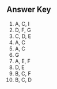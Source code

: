 ## Answer Key
1) A, C, I
2) D, F, G
3) C, D, E
4) A, C
5) A, C
6) G
7) A, E, F
8) D, E
9) B, C, F
10) B, C, D